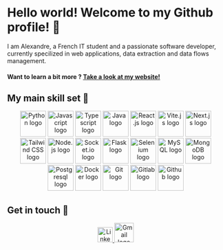 # Hello world! Welcome to my Github profile! 👋

I am Alexandre, a French IT student and a passionate software developer, currently specilized in web applications, data extraction and data flows management.
#### Want to learn a bit more ? <a href="https://www.asparton.com/">Take a look at my website!</a>

## My main skill set 🧠
<div align="center">
  <img src="https://seeklogo.com/images/P/python-logo-A32636CAA3-seeklogo.com.png" alt="Python logo" width="60"/>
  <img src="https://seeklogo.com/images/J/javascript-js-logo-2949701702-seeklogo.com.png" alt="Javascript logo" width="60" />
  <img src="https://seeklogo.com/images/T/typescript-logo-B29A3F462D-seeklogo.com.png" alt="Typescript logo" width="60" />
  <img src="https://seeklogo.com/images/J/java-logo-7833D1D21A-seeklogo.com.png" alt="Java logo" width="60"/>

  <img src="https://img.icons8.com/office/240/000000/react.png" alt="React.js logo" width="60" />
  <img src="https://seeklogo.com/images/V/vite-logo-BFD4283991-seeklogo.com.png" alt="Vite.js logo" width="60" />
  <img src="https://seeklogo.com/images/N/next-js-logo-8FCFF51DD2-seeklogo.com.png" alt="Next.js logo" width="60"/>
  <img src="https://seeklogo.com/images/T/tailwind-css-logo-5AD4175897-seeklogo.com.png" alt="Tailwind CSS logo" width="60"/>

  <img src="https://seeklogo.com/images/N/nodejs-logo-065257DE24-seeklogo.com.png" alt="Node.js logo" width="60"/>
  <img src="https://seeklogo.com/images/S/socketio-logo-B8A7F486CD-seeklogo.com.png" alt="Socket.io logo" width="60"/>
  <img src="https://seeklogo.com/images/F/flask-logo-44C507ABB7-seeklogo.com.png" alt="Flask logo" width="60"/>
  <img src="https://seeklogo.com/images/S/selenium-logo-DB9103D7CF-seeklogo.com.png" alt="Selenium logo" width="60"/>

  <img src="https://seeklogo.com/images/M/MySQL-logo-F6FF285A58-seeklogo.com.png" alt="MySQL logo" width="60" />
  <img src="https://seeklogo.com/images/M/mongodb-logo-4A71340576-seeklogo.com.png" alt="MongoDB logo" width="60"/>
  <img src="https://img.icons8.com/color/240/000000/postgreesql.png" alt="Postgresql logo" width="60"/>

  <img src="https://seeklogo.com/images/D/docker-logo-6D6F987702-seeklogo.com.png" alt="Docker logo" width="60"/>
  <img src="https://seeklogo.com/images/G/git-logo-CD8D6F1C09-seeklogo.com.png" alt="Git logo" width="60" />
  <img src="https://seeklogo.com/images/G/gitlab-logo-757620E430-seeklogo.com.png" alt="Gitlab logo" width="60" />
  <img src="https://seeklogo.com/images/G/github-logo-5F384D0265-seeklogo.com.png" alt="Github logo" width="60" />
</div>

## Get in touch 🤝
<div align="center">
  <a href="https://www.linkedin.com/in/alexandre-sparton/">
    <img src="https://raw.githubusercontent.com/WaylonWalker/WaylonWalker/main/icon/linkedin.png" alt="LinkedIn logo" width="35"/>
  </a>
  <a href="mailto:sparton.alexandre@gmail.com">
    <img src="https://seeklogo.com/images/G/gmail-logo-286F380C2D-seeklogo.com.png" alt="Gmail logo" width="45"/>
  </a>
</div>
